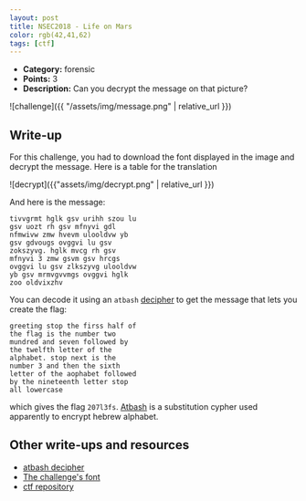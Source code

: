 ```yaml
---
layout: post
title: NSEC2018 - Life on Mars
color: rgb(42,41,62)
tags: [ctf]
---
```


- **Category:** forensic
- **Points:** 3
- **Description:** Can you decrypt the message on that picture?

![challenge]({{ "/assets/img/message.png" | relative_url }})

## Write-up

For this challenge, you had to download the font displayed in the image and decrypt the message. 
Here is a table for the translation

![decrypt]({{"assets/img/decrypt.png" | relative_url }})

And here is the message:

```
tivvgrmt hglk gsv urihh szou lu
gsv uozt rh gsv mfnyvi gdl
nfmwivw zmw hvevm ulooldvw yb
gsv gdvougs ovggvi lu gsv
zokszyvg. hglk mvcg rh gsv
mfnyvi 3 zmw gsvm gsv hrcgs
ovggvi lu gsv zlkszyvg ulooldvw
yb gsv mrmvgvvmgs ovggvi hglk
zoo oldvixzhv
```

You can decode it using an `atbash` [decipher](http://crypto.interactive-maths.com/atbash-cipher.html) to get the message that lets you create the flag:

```
greeting stop the firss half of
the flag is the number two
mundred and seven followed by
the twelfth letter of the
alphabet. stop next is the
number 3 and then the sixth
letter of the aophabet followed
by the nineteenth letter stop
all lowercase
```

which gives the flag `207l3fs`.
[Atbash](https://en.wikipedia.org/wiki/Atbash) is a substitution cypher used apparently to encrypt hebrew alphabet.

## Other write-ups and resources

- [atbash decipher](http://crypto.interactive-maths.com/atbash-cipher.html)
- [The challenge's font](http://www.1001fonts.com/bit-blocks-ttf-brk-font.html)
- [ctf repository](https://github.com/ctfs/write-ups-2018)
